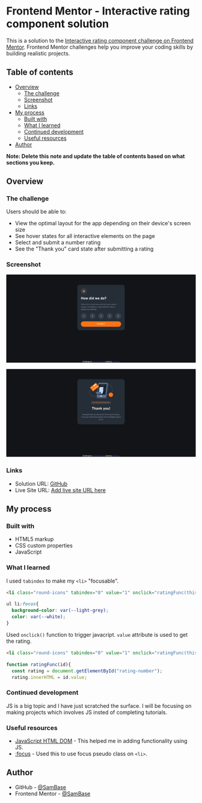 # Frontend Mentor - Interactive rating component solution

This is a solution to the [Interactive rating component challenge on Frontend Mentor](https://www.frontendmentor.io/challenges/interactive-rating-component-koxpeBUmI). Frontend Mentor challenges help you improve your coding skills by building realistic projects. 

## Table of contents

- [Overview](#overview)
  - [The challenge](#the-challenge)
  - [Screenshot](#screenshot)
  - [Links](#links)
- [My process](#my-process)
  - [Built with](#built-with)
  - [What I learned](#what-i-learned)
  - [Continued development](#continued-development)
  - [Useful resources](#useful-resources)
- [Author](#author)

**Note: Delete this note and update the table of contents based on what sections you keep.**

## Overview

### The challenge

Users should be able to:

- View the optimal layout for the app depending on their device's screen size
- See hover states for all interactive elements on the page
- Select and submit a number rating
- See the "Thank you" card state after submitting a rating

### Screenshot

![](./screenshots/front%20page.png)

![](./screenshots/back%20page.png)

### Links

- Solution URL: [GitHub](https://github.com/SamBase/Interactive-rating-component)
- Live Site URL: [Add live site URL here](https://your-live-site-url.com)

## My process

### Built with

- HTML5 markup
- CSS custom properties
- JavaScript

### What I learned

I used `tabindex` to make my `<li>` "focusable".

```html
<li class="round-icons" tabindex="0" value="1" onclick="ratingFunc(this)">1</li>
```
```css
ul li:focus{
  background-color: var(--light-grey);
  color: var(--white);
}
```

Used `onclick()` function to trigger javacript. `value` attribute is used to get the rating.

```html
<li class="round-icons" tabindex="0" value="1" onclick="ratingFunc(this)">1</li>
```
```js
function ratingFunc(id){
  const rating = document.getElementById("rating-number");
  rating.innerHTML = id.value;

```

### Continued development

JS is a big topic and I have just scratched the surface. I will be focusing on making projects which involves JS insted of completing tutorials.

### Useful resources

- [JavaScript HTML DOM](https://www.w3schools.com/js/js_htmldom.asp) - This helped me in adding functionality using JS.
- [:focus](https://css-tricks.com/almanac/selectors/f/focus/) - Used this to use focus pseudo class on `<li>`.

## Author

- GitHub - [@SamBase](https://github.com/SamBase)
- Frontend Mentor - [@SamBase](https://www.frontendmentor.io/profile/SamBase)
